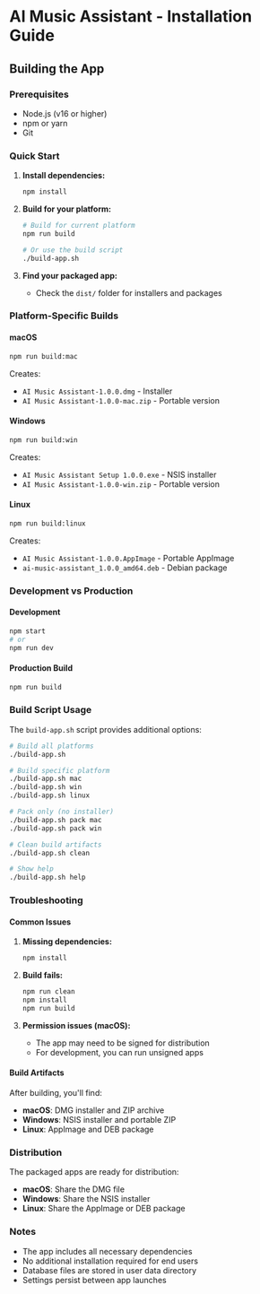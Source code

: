 # AI Music Assistant - Installation Guide

## Building the App

### Prerequisites
- Node.js (v16 or higher)
- npm or yarn
- Git

### Quick Start

1. **Install dependencies:**
   ```bash
   npm install
   ```

2. **Build for your platform:**
   ```bash
   # Build for current platform
   npm run build
   
   # Or use the build script
   ./build-app.sh
   ```

3. **Find your packaged app:**
   - Check the `dist/` folder for installers and packages

### Platform-Specific Builds

#### macOS
```bash
npm run build:mac
```
Creates:
- `AI Music Assistant-1.0.0.dmg` - Installer
- `AI Music Assistant-1.0.0-mac.zip` - Portable version

#### Windows
```bash
npm run build:win
```
Creates:
- `AI Music Assistant Setup 1.0.0.exe` - NSIS installer
- `AI Music Assistant-1.0.0-win.zip` - Portable version

#### Linux
```bash
npm run build:linux
```
Creates:
- `AI Music Assistant-1.0.0.AppImage` - Portable AppImage
- `ai-music-assistant_1.0.0_amd64.deb` - Debian package

### Development vs Production

#### Development
```bash
npm start
# or
npm run dev
```

#### Production Build
```bash
npm run build
```

### Build Script Usage

The `build-app.sh` script provides additional options:

```bash
# Build all platforms
./build-app.sh

# Build specific platform
./build-app.sh mac
./build-app.sh win
./build-app.sh linux

# Pack only (no installer)
./build-app.sh pack mac
./build-app.sh pack win

# Clean build artifacts
./build-app.sh clean

# Show help
./build-app.sh help
```

### Troubleshooting

#### Common Issues

1. **Missing dependencies:**
   ```bash
   npm install
   ```

2. **Build fails:**
   ```bash
   npm run clean
   npm install
   npm run build
   ```

3. **Permission issues (macOS):**
   - The app may need to be signed for distribution
   - For development, you can run unsigned apps

#### Build Artifacts

After building, you'll find:
- **macOS**: DMG installer and ZIP archive
- **Windows**: NSIS installer and portable ZIP
- **Linux**: AppImage and DEB package

### Distribution

The packaged apps are ready for distribution:
- **macOS**: Share the DMG file
- **Windows**: Share the NSIS installer
- **Linux**: Share the AppImage or DEB package

### Notes

- The app includes all necessary dependencies
- No additional installation required for end users
- Database files are stored in user data directory
- Settings persist between app launches
